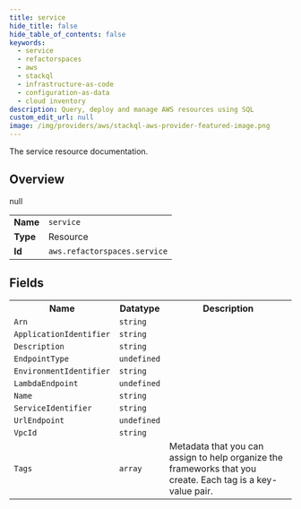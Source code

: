 ```yaml
---
title: service
hide_title: false
hide_table_of_contents: false
keywords:
  - service
  - refactorspaces
  - aws
  - stackql
  - infrastructure-as-code
  - configuration-as-data
  - cloud inventory
description: Query, deploy and manage AWS resources using SQL
custom_edit_url: null
image: /img/providers/aws/stackql-aws-provider-featured-image.png
---
```

The service resource documentation.

## Overview
<table><tbody>
<tr><td><b>Name</b></td><td><code>service</code></td></tr>
<tr><td><b>Type</b></td><td>Resource</td></tr>
null
<tr><td><b>Id</b></td><td><code>aws.refactorspaces.service</code></td></tr>
</tbody></table>

## Fields
<table><tbody>
<tr><th>Name</th><th>Datatype</th><th>Description</th></tr>
<tr><td><code>Arn</code></td><td><code>string</code></td><td></td></tr><tr><td><code>ApplicationIdentifier</code></td><td><code>string</code></td><td></td></tr><tr><td><code>Description</code></td><td><code>string</code></td><td></td></tr><tr><td><code>EndpointType</code></td><td><code>undefined</code></td><td></td></tr><tr><td><code>EnvironmentIdentifier</code></td><td><code>string</code></td><td></td></tr><tr><td><code>LambdaEndpoint</code></td><td><code>undefined</code></td><td></td></tr><tr><td><code>Name</code></td><td><code>string</code></td><td></td></tr><tr><td><code>ServiceIdentifier</code></td><td><code>string</code></td><td></td></tr><tr><td><code>UrlEndpoint</code></td><td><code>undefined</code></td><td></td></tr><tr><td><code>VpcId</code></td><td><code>string</code></td><td></td></tr><tr><td><code>Tags</code></td><td><code>array</code></td><td>Metadata that you can assign to help organize the frameworks that you create. Each tag is a key-value pair.</td></tr>
</tbody></table>